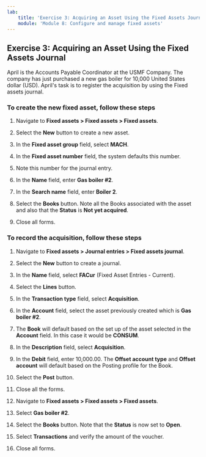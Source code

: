 ```yaml
---
lab:
    title: 'Exercise 3: Acquiring an Asset Using the Fixed Assets Journal'
    module: 'Module 8: Configure and manage fixed assets'
---
```


## Exercise 3: Acquiring an Asset Using the Fixed Assets Journal

April is the Accounts Payable Coordinator at the USMF Company. The company has just purchased a new gas boiler for 10,000 United States dollar (USD). April's task is to register the acquisition by using the Fixed assets journal.

### To create the new fixed asset, follow these steps

1. Navigate to **Fixed assets &gt; Fixed assets &gt; Fixed assets**.

2. Select the **New** button to create a new asset.

3. In the **Fixed asset group** field, select **MACH**.

4. In the **Fixed asset number** field, the system defaults this number.

5. Note this number for the journal entry.

6. In the **Name** field, enter **Gas boiler #2**.

7. In the **Search name** field, enter **Boiler 2**.

8. Select the **Books** button. Note all the Books associated with the asset and also that the **Status** is **Not yet acquired**.

9. Close all forms.

### To record the acquisition, follow these steps

1. Navigate to **Fixed assets &gt; Journal entries &gt; Fixed assets journal**.

2. Select the **New** button to create a journal.

3. In the **Name** field, select **FACur** (Fixed Asset Entries - Current).

4. Select the **Lines** button.

5. In the **Transaction type** field, select **Acquisition**.

6. In the **Account** field, select the asset previously created which is **Gas boiler #2**.

7. The **Book** will default based on the set up of the asset selected in the **Account** field. In this case it would be **CONSUM**.

8. In the **Description** field, select **Acquisition**.

9. In the **Debit** field, enter 10,000.00. The **Offset account type** and **Offset account** will default based on the Posting profile for the Book.

10. Select the **Post** button.

11. Close all the forms.

12. Navigate to **Fixed assets &gt; Fixed assets &gt; Fixed assets**.

13. Select **Gas boiler #2**.

14. Select the **Books** button. Note that the **Status** is now set to **Open**.

15. Select **Transactions** and verify the amount of the voucher.

16. Close all forms.


